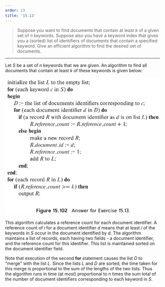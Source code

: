 ```yaml
---
order: 13
title: '15.13'
---
```

> Suppose you want to find documents that contain at least $k$ of a given set 
> of $n$ keywords. Suppose also you have a keyword index that gives you a 
> (sorted) list of identifiers of documents that contain a specified keyword. Give 
> an efficient algorithm to find the desired set of documents. 

--------------------------------

Let $S$ be a set of $n$ keywords that we are given. An algorithm to find all documents 
that contain at least $k$ of these keywords is given below: 

<img src="algo_of_ex_15.13.png">

This algorithm calculates a reference count for each document identifier. A reference 
count of $i$ for a document identifier $d$ means that at least $i$ of the keywords in $S$ 
occur in the document identified by $d$. The algorithm maintains a list of records, each 
having two fields - a document identifier, and the reference count for this identifier. 
This list is maintained sorted on the document identifier field. 

Note that execution of the second **for** statement causes the list $D$ to "merge" with the 
list $L$. Since the lists $L$ and $D$ are sorted, the time taken for this merge is proportional 
to the sum of the lengths of the two lists. Thus the algorithm runs in time (at most) proportional 
to $n$ times the sum total of the number of document identifiers corresponding to each keyword 
in $S$. 